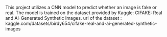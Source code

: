 This project utilizes a CNN model to predict whether an image is fake or real. 
The model is trained on the dataset provided by Kaggle: CIFAKE: Real and AI-Generated Synthetic Images.
url of the dataset : kaggle.com/datasets/birdy654/cifake-real-and-ai-generated-synthetic-images
